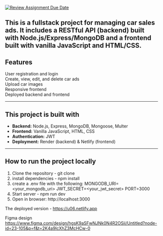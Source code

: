 [![Review Assignment Due Date](https://classroom.github.com/assets/deadline-readme-button-22041afd0340ce965d47ae6ef1cefeee28c7c493a6346c4f15d667ab976d596c.svg)](https://classroom.github.com/a/jvJQvZ5i)

This is a fullstack project for managing car sales ads. It includes a RESTful API (backend) built with **Node.js/Express/MongoDB** and a frontend built with **vanilla JavaScript** and HTML/CSS.
---

## Features

User registration and login  
Create, view, edit, and delete car ads  
Upload car images  
Responsive frontend  
Deployed backend and frontend

---

##  This project is built with

- **Backend:** Node.js, Express, MongoDB, Mongoose, Multer
- **Frontend:** Vanilla JavaScript, HTML, CSS
- **Authentication:** JWT
- **Deployment:** Render (backend) & Netlify (frontend)

---

## How to run the project locally

1. Clone the repository - git clone <repository-url>
2. install dependencies - npm install
3. create a .env file with the following:
MONGODB_URI=<your_mongodb_uri>
JWT_SECRET=<your_jwt_secret>
PORT=3000
4. Start server - npm run dev
5. Open in browser: http://localhost:3000

The deployed version - https://u06.netlify.app

Figma design
https://www.figma.com/design/hgsK9aSFwNJNk0N4R2OSii/Untitled?node-id=23-105&p=f&t=2K4a9IcXhZ3McHCw-0


